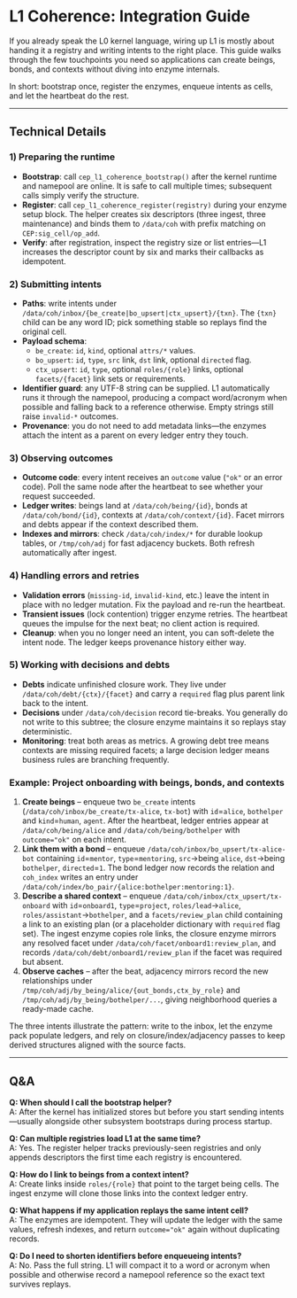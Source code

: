 # L1 Coherence: Integration Guide

If you already speak the L0 kernel language, wiring up L1 is mostly about handing it a registry and writing intents to the right place. This guide walks through the few touchpoints you need so applications can create beings, bonds, and contexts without diving into enzyme internals.

In short: bootstrap once, register the enzymes, enqueue intents as cells, and let the heartbeat do the rest.

---

## Technical Details

### 1) Preparing the runtime
- **Bootstrap**: call `cep_l1_coherence_bootstrap()` after the kernel runtime and namepool are online. It is safe to call multiple times; subsequent calls simply verify the structure.
- **Register**: call `cep_l1_coherence_register(registry)` during your enzyme setup block. The helper creates six descriptors (three ingest, three maintenance) and binds them to `/data/coh` with prefix matching on `CEP:sig_cell/op_add`.
- **Verify**: after registration, inspect the registry size or list entries—L1 increases the descriptor count by six and marks their callbacks as idempotent.

### 2) Submitting intents
- **Paths**: write intents under `/data/coh/inbox/{be_create|bo_upsert|ctx_upsert}/{txn}`. The `{txn}` child can be any word ID; pick something stable so replays find the original cell.
- **Payload schema**:
  - `be_create`: `id`, `kind`, optional `attrs/*` values.
  - `bo_upsert`: `id`, `type`, `src` link, `dst` link, optional `directed` flag.
  - `ctx_upsert`: `id`, `type`, optional `roles/{role}` links, optional `facets/{facet}` link sets or requirements.
- **Identifier guard**: any UTF-8 string can be supplied. L1 automatically runs it through the namepool, producing a compact word/acronym when possible and falling back to a reference otherwise. Empty strings still raise `invalid-*` outcomes.
- **Provenance**: you do not need to add metadata links—the enzymes attach the intent as a parent on every ledger entry they touch.

### 3) Observing outcomes
- **Outcome code**: every intent receives an `outcome` value (`"ok"` or an error code). Poll the same node after the heartbeat to see whether your request succeeded.
- **Ledger writes**: beings land at `/data/coh/being/{id}`, bonds at `/data/coh/bond/{id}`, contexts at `/data/coh/context/{id}`. Facet mirrors and debts appear if the context described them.
- **Indexes and mirrors**: check `/data/coh/index/*` for durable lookup tables, or `/tmp/coh/adj` for fast adjacency buckets. Both refresh automatically after ingest.

### 4) Handling errors and retries
- **Validation errors** (`missing-id`, `invalid-kind`, etc.) leave the intent in place with no ledger mutation. Fix the payload and re-run the heartbeat.
- **Transient issues** (lock contention) trigger enzyme retries. The heartbeat queues the impulse for the next beat; no client action is required.
- **Cleanup**: when you no longer need an intent, you can soft-delete the intent node. The ledger keeps provenance history either way.

### 5) Working with decisions and debts
- **Debts** indicate unfinished closure work. They live under `/data/coh/debt/{ctx}/{facet}` and carry a `required` flag plus parent link back to the intent.
- **Decisions** under `/data/coh/decision` record tie-breaks. You generally do not write to this subtree; the closure enzyme maintains it so replays stay deterministic.
- **Monitoring**: treat both areas as metrics. A growing debt tree means contexts are missing required facets; a large decision ledger means business rules are branching frequently.

### Example: Project onboarding with beings, bonds, and contexts
1. **Create beings** – enqueue two `be_create` intents (`/data/coh/inbox/be_create/tx-alice`, `tx-bot`) with `id`=`alice`, `bothelper` and `kind`=`human`, `agent`. After the heartbeat, ledger entries appear at `/data/coh/being/alice` and `/data/coh/being/bothelper` with `outcome="ok"` on each intent.
2. **Link them with a bond** – enqueue `/data/coh/inbox/bo_upsert/tx-alice-bot` containing `id`=`mentor`, `type`=`mentoring`, `src`→being `alice`, `dst`→being `bothelper`, `directed`=`1`. The bond ledger now records the relation and `coh_index` writes an entry under `/data/coh/index/bo_pair/{alice:bothelper:mentoring:1}`.
3. **Describe a shared context** – enqueue `/data/coh/inbox/ctx_upsert/tx-onboard` with `id`=`onboard1`, `type`=`project`, `roles/lead`→`alice`, `roles/assistant`→`bothelper`, and a `facets/review_plan` child containing a link to an existing plan (or a placeholder dictionary with `required` flag set). The ingest enzyme copies role links, the closure enzyme mirrors any resolved facet under `/data/coh/facet/onboard1:review_plan`, and records `/data/coh/debt/onboard1/review_plan` if the facet was required but absent.
4. **Observe caches** – after the beat, adjacency mirrors record the new relationships under `/tmp/coh/adj/by_being/alice/{out_bonds,ctx_by_role}` and `/tmp/coh/adj/by_being/bothelper/...`, giving neighborhood queries a ready-made cache.

The three intents illustrate the pattern: write to the inbox, let the enzyme pack populate ledgers, and rely on closure/index/adjacency passes to keep derived structures aligned with the source facts.

---

## Q&A

**Q: When should I call the bootstrap helper?**  
A: After the kernel has initialized stores but before you start sending intents—usually alongside other subsystem bootstraps during process startup.

**Q: Can multiple registries load L1 at the same time?**  
A: Yes. The register helper tracks previously-seen registries and only appends descriptors the first time each registry is encountered.

**Q: How do I link to beings from a context intent?**  
A: Create links inside `roles/{role}` that point to the target being cells. The ingest enzyme will clone those links into the context ledger entry.

**Q: What happens if my application replays the same intent cell?**  
A: The enzymes are idempotent. They will update the ledger with the same values, refresh indexes, and return `outcome="ok"` again without duplicating records.

**Q: Do I need to shorten identifiers before enqueueing intents?**  
A: No. Pass the full string. L1 will compact it to a word or acronym when possible and otherwise record a namepool reference so the exact text survives replays.

